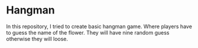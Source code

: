 # Hangman 
In this repository, I tried to create basic hangman game. Where players have to guess the name of the flower. They will have nine random guess otherwise they will loose. 
